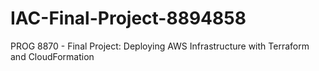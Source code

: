 # IAC-Final-Project-8894858
PROG 8870 - Final Project: Deploying AWS Infrastructure with Terraform and CloudFormation
